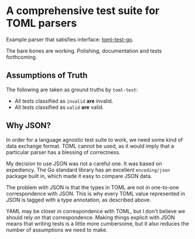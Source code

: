 # A comprehensive test suite for TOML parsers

Example parser that satisfies interface:
[toml-test-go](https://github.com/BurntSushi/toml/tree/master/toml-test-go).

The bare bones are working. Polishing, documentation and tests forthcoming.

## Assumptions of Truth

The following are taken as ground truths by `toml-test`:

* All tests classified as `invalid` **are** invalid.
* All tests classified as `valid` **are** valid.

## Why JSON?

In order for a language agnostic test suite to work, we need some kind of data 
exchange format. TOML cannot be used, as it would imply that a particular 
parser has a blessing of correctness.

My decision to use JSON was not a careful one. It was based on expediency. The 
Go standard library has an excellent `encoding/json` package built in, which 
made it easy to compare JSON data.

The problem with JSON is that the types in TOML are not in one-to-one 
correspondence with JSON. This is why every TOML value represented in JSON is 
tagged with a type annotation, as described above.

YAML may be closer in correspondence with TOML, but I don't believe we should
rely on that correspondence. Making things explicit with JSON means that 
writing tests is a little more cumbersome, but it also reduces the number of 
assumptions we need to make.

